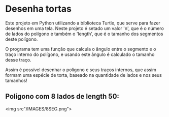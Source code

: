 # Desenha tortas

Este projeto em Python utilizando a biblioteca Turtle, que serve para fazer desenhos em uma tela. Neste projeto é setado um valor 'n', que é o número de lados do polígono e também o 'length', que é o tamanho dos segmentos deste polígono.

O programa tem uma função que calcula o ângulo entre o segmento e o traço interno do polígono, e usando este ângulo é calculado o tamanho desse traço.

Assim é possível desenhar o polígono e seus traços internos, que assim formam uma espécie de torta, baseado na quantidade de lados e nos seus tamanhos!

## Polígono com 8 lados de length 50:
<img src"/IMAGES/8SEG.png"> 
